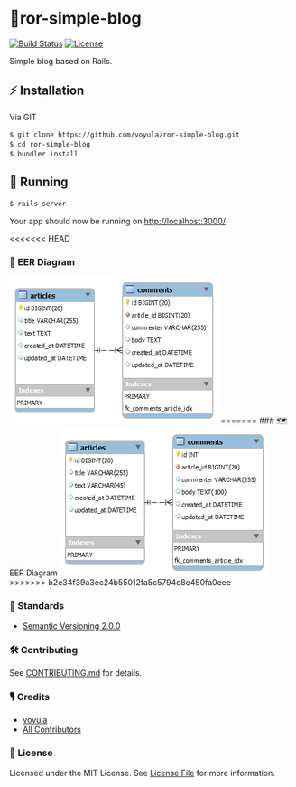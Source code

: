 # 🚂ror-simple-blog

[![Build Status][ico-travis]][link-travis]
[![License][ico-license]][link-license]

Simple blog based on Rails.

## ⚡ Installation

Via GIT

```bash
$ git clone https://github.com/voyula/ror-simple-blog.git
$ cd ror-simple-blog
$ bundler install
```

## 🐣 Running

```bash
$ rails server
```
Your app should now be running on [http://localhost:3000/](http://localhost:3000/)

<<<<<<< HEAD
### 🍭 EER Diagram
<img src="https://raw.githubusercontent.com/voyula/ror-simple-blog/master/eer_diagram.png">
=======
### 🗺 EER Diagram
<img src="https://raw.githubusercontent.com/voyula/ror-simple-blog/master/eer__diagram.png">
>>>>>>> b2e34f39a3ec24b55012fa5c5794c8e450fa0eee

### 📜 Standards

- [Semantic Versioning 2.0.0](https://semver.org/)

### 🛠 Contributing

See [CONTRIBUTING.md](CONTRIBUTING.md) for details.

### 🎙 Credits

- [voyula](https://github.com/voyula)
- [All Contributors](../../contributors)

### 📌 License

Licensed under the MIT License. See [License File](LICENSE.md) for more information.

[ico-travis]: https://img.shields.io/travis/voyula/websocket-chat/master.svg?longCache=true&style=flat-square

[ico-license]: https://img.shields.io/github/license/voyula/ror-simple-blog.svg?longCache=true&style=flat-square


[link-travis]: https://travis-ci.org/voyula/ror-simple-blog

[link-license]: LICENSE.md

